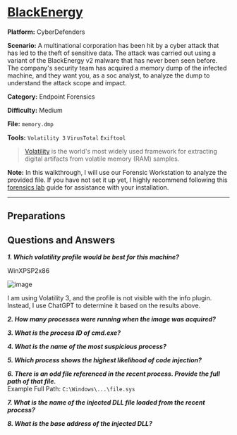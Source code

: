 # <a href="https://cyberdefenders.org/blueteam-ctf-challenges/blackenergy/">BlackEnergy</a>

**Platform:** CyberDefenders

**Scenario:** A multinational corporation has been hit by a cyber attack that has led to the theft of sensitive data. The attack was carried out using a variant of the BlackEnergy v2 malware that has never been seen before. The company's security team has acquired a memory dump of the infected machine, and they want you, as a soc analyst, to analyze the dump to understand the attack scope and impact.

**Category:** Endpoint Forensics

**Difficulty:** Medium

**File:** `memory.dmp`

**Tools:** `Volatility 3` `VirusTotal` `Exiftool`

> [Volatility](https://github.com/volatilityfoundation/volatility3) is the world's most widely used framework for extracting digital artifacts from volatile memory (RAM) samples.  

**Note:** In this walkthrough, I will use our Forensic Workstation to analyze the provided file. If you have not set it up yet, I highly recommend following this [forensics lab](https://github.com/mmhgwyjs/forensics-lab/blob/main/README.md) guide for assistance with your installation.

---

## **Preparations**


## **Questions and Answers**

***1. Which volatility profile would be best for this machine?***  

WinXPSP2x86

![image](https://github.com/user-attachments/assets/f63975b3-6b71-436c-9395-dfd4fa13fb1a)

I am using Volatility 3, and the profile is not visible with the info plugin. Instead, I use ChatGPT to determine it based on the results above.

***2. How many processes were running when the image was acquired?***  

***3. What is the process ID of cmd.exe?***  

***4. What is the name of the most suspicious process?***  

***5. Which process shows the highest likelihood of code injection?***  

***6. There is an odd file referenced in the recent process. Provide the full path of that file.***  
Example Full Path: `C:\Windows\...\file.sys`  

***7. What is the name of the injected DLL file loaded from the recent process?***  

***8. What is the base address of the injected DLL?***  
